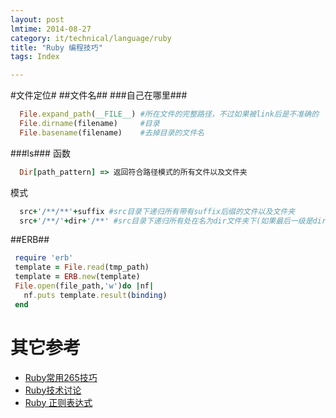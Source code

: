 ```yaml
---
layout: post
lmtime: 2014-08-27
category: it/technical/language/ruby
title: "Ruby 编程技巧"
tags: Index

---
```





#文件定位#
##文件名##
###自己在哪里###

```ruby
  File.expand_path(__FILE__) #所在文件的完整路径，不过如果被link后是不准确的
  File.dirname(filename)     #目录
  File.basename(filename)    #去掉目录的文件名
```

###ls###
函数

```ruby
  Dir[path_pattern] => 返回符合路径模式的所有文件以及文件夹
```


模式

```ruby
  src+'/**/**'+suffix #src目录下递归所有带有suffix后缀的文件以及文件夹
  src+'/**/'+dir+'/**' #src目录下递归所有处在名为dir文件夹下(如果最后一级是dir，前面没有dir，那么是不被匹配的)的文件以及文件夹
```


##ERB##

```ruby
 require 'erb'
 template = File.read(tmp_path)
 template = ERB.new(template)
 File.open(file_path,'w')do |nf|
   nf.puts template.result(binding)
 end
```


# 其它参考
- [Ruby常用265技巧](/it/technical/language/ruby/2011/02/19/ruby265methods/)
- [Ruby技术讨论](http://blog.chinaunix.net/topic/ruby/)
- [Ruby 正则表达式](/it/technical/language/ruby/2014/01/15/Regular/)
